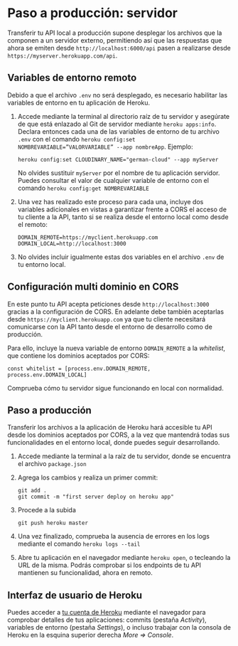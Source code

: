 

# Paso a producción: servidor

Transferir tu API local a producción supone desplegar los archivos que la componen a un servidor externo, permitiendo así que las respuestas que ahora se emiten desde `http://localhost:6000/api` pasen a realizarse desde `https://myserver.herokuapp.com/api`.
       
## Variables de entorno remoto

Debido a que el archivo `.env` no será desplegado, es necesario habilitar las variables de entorno en tu aplicación de Heroku.

1. Accede mediante la terminal al directorio raíz de tu servidor y asegúrate de que está enlazado al Git de servidor mediante `heroku apps:info`. Declara entonces cada una de las variables de entorno de tu archivo `.env` con el comando `heroku config:set NOMBREVARIABLE=”VALORVARIABLE” --app nombreApp`. Ejemplo:

       heroku config:set CLOUDINARY_NAME="german-cloud" --app myServer
  
   No olvides sustituir `myServer` por el nombre de tu aplicación servidor. Puedes consultar el valor de cualquier variable de entorno con el comando `heroku config:get NOMBREVARIABLE` 

2. Una vez has realizado este proceso para cada una, incluye dos variables adicionales en vistas a garantizar frente a CORS el acceso de tu cliente a la API, tanto si se realiza desde el entorno local como desde el remoto:

       DOMAIN_REMOTE=https://myclient.herokuapp.com  
       DOMAIN_LOCAL=http://localhost:3000

3. No olvides incluir igualmente estas dos variables en el archivo `.env` de tu entorno local.

## Configuración multi dominio en CORS

En este punto tu API acepta peticiones desde `http://localhost:3000` gracias a la configuración de CORS. En adelante debe también aceptarlas desde `https://myclient.herokuapp.com` ya que tu cliente necesitará comunicarse con la API tanto desde el entorno de desarrollo como de producción.

Para ello, incluye la nueva variable de entorno `DOMAIN_REMOTE` a la *whitelist*, que contiene los dominios aceptados por CORS:

    const whitelist = [process.env.DOMAIN_REMOTE, process.env.DOMAIN_LOCAL]

Comprueba cómo tu servidor sigue funcionando en local con normalidad.

## Paso a producción

Transferir los archivos a la aplicación de Heroku hará accesible tu API desde los dominios aceptados por CORS, a la vez que mantendrá todas sus funcionalidades en el entorno local, donde puedes seguir desarrollando.

1. Accede mediante la terminal a la raíz de tu servidor, donde se encuentra el archivo `package.json`
2. Agrega los cambios y realiza un primer commit:
       
       git add .
       git commit -m "first server deploy on heroku app"  

3. Procede a la subida
       
       git push heroku master

4. Una vez finalizado, comprueba la ausencia de errores en los logs mediante el comando `heroku logs --tail`
5. Abre tu aplicación en el navegador mediante `heroku open`, o tecleando la URL de la misma. Podrás comprobar si los endpoints de tu API mantienen su funcionalidad, ahora en remoto.

## Interfaz de usuario de Heroku

Puedes acceder a [tu cuenta de Heroku](https://dashboard.heroku.com/apps) mediante el navegador para comprobar detalles de tus aplicaciones: commits (pestaña *Activity*), variables de entorno (pestaña *Settings*), o incluso trabajar con la consola de Heroku en la esquina superior derecha *More => Console*.

